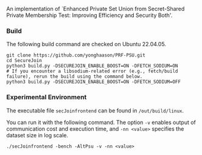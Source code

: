 An implementation of `Enhanced Private Set Union from Secret-Shared Private Membership Test: Improving Efficiency and Security Both'.

### Build

The following build command are checked on Ubuntu 22.04.05.
```
git clone https://github.com/yonghaason/PRF-PSU.git
cd SecureJoin
python3 build.py -DSECUREJOIN_ENABLE_BOOST=ON -DFETCH_SODIUM=ON
# If you encounter a libsodium-related error (e.g., fetch/build failure), rerun the build using the command below.
python3 build.py -DSECUREJOIN_ENABLE_BOOST=ON -DFETCH_SODIUM=OFF
```

### Experimental Environment

The executable file `secJoinfrontend` can be found in `/out/build/linux`.

You can run it with the following command. The option `-v` enables output of communication cost and execution time, and `-nn <value>` specifies the dataset size in log scale.

```
./secJoinfrontend -bench -AltPsu -v -nn <value>
```
